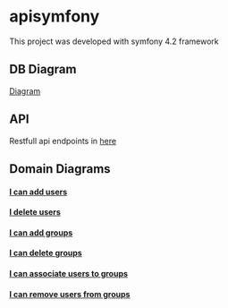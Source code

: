 # apisymfony

This project was developed with symfony 4.2 framework

## DB Diagram
[Diagram](https://github.com/lfpimenta/apisymfony/blob/master/docs/er/Readme.md)


## API

Restfull api endpoints in [here](https://github.com/lfpimenta/apisymfony/blob/master/docs/routes/routes.md)                 

## Domain Diagrams

#### [I can add users](https://github.com/lfpimenta/apisymfony/blob/master/docs/uml/addUser.png)
#### [I delete users](https://github.com/lfpimenta/apisymfony/blob/master/docs/uml/deleteUser.png)
#### [I can add groups](https://github.com/lfpimenta/apisymfony/blob/master/docs/uml/addGroup.png)
#### [I can delete groups](https://github.com/lfpimenta/apisymfony/blob/master/docs/uml/deleteGroup.png)
#### [I can associate users to groups](https://github.com/lfpimenta/apisymfony/blob/master/docs/uml/assignUsersToGroup.png)
#### [I can remove users from groups](https://github.com/lfpimenta/apisymfony/blob/master/docs/uml/removesUserFromGroup.png)
